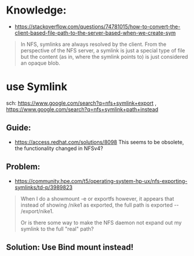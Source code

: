 # Knowledge:
- https://stackoverflow.com/questions/74781015/how-to-convert-the-client-based-file-path-to-the-server-based-when-we-create-sym
>In NFS, symlinks are always resolved by the client. From the perspective of the NFS server, a symlink is just a special type of file but the content (as in, where the symlink points to) is just considered an opaque blob.


# use Symlink
sch: https://www.google.com/search?q=nfs+symlink+export , https://www.google.com/search?q=nfs+symlink+path+instead

## Guide:
- https://access.redhat.com/solutions/8098
This seems to be obsolete, the functionality changed in NFSv4?

## Problem:
- https://community.hpe.com/t5/operating-system-hp-ux/nfs-exporting-symlinks/td-p/3989823

>When I do a showmount -e or exportfs however, it appears that instead of showing /nike1 as exported, the full path is exported -- /export/nike1.
>
>Or is there some way to make the NFS daemon not expand out my symlink to the full "real" path?

## Solution: Use Bind mount instead!